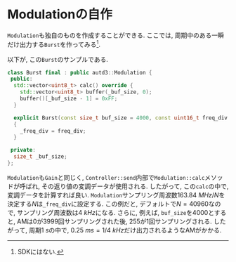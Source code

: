 # Modulationの自作

`Modulation`も独自のものを作成することができる.
ここでは, 周期中のある一瞬だけ出力する`Burst`を作ってみる[^fn_burst].

以下が, この`Burst`のサンプルである.
```cpp
class Burst final : public autd3::Modulation {
 public:
  std::vector<uint8_t> calc() override {
    std::vector<uint8_t> buffer(_buf_size, 0);
    buffer()[_buf_size - 1] = 0xFF;
  }

  explicit Burst(const size_t buf_size = 4000, const uint16_t freq_div = 40960) noexcept : _buf_size(buf_size) 
  {
    _freq_div = freq_div;
  }

 private:
  size_t _buf_size;
};
```

`Modulation`も`Gain`と同じく, `Controller::send`内部で`Modulation::calc`メソッドが呼ばれ, その返り値の変調データが使用される.
したがって, この`calc`の中で, 変調データを計算すれば良い.
`Modulation`サンプリング周波数$\SI{163.84}{MHz}/N$を決定する$N$は`_freq_div`に設定する.
この例だと, デフォルトで$N=40960$なので, サンプリング周波数は$\SI{4}{kHz}$になる.
さらに, 例えば, `buf_size`を4000とすると, AMは$0$が$3999$回サンプリングされた後, $255$が$1$回サンプリングされる.
したがって, 周期$\SI{1}{s}$の中で, $\SI{0.25}{ms}=1/\SI{4}{kHz}$だけ出力されるようなAMがかかる.

[^fn_burst]: SDKにはない.
